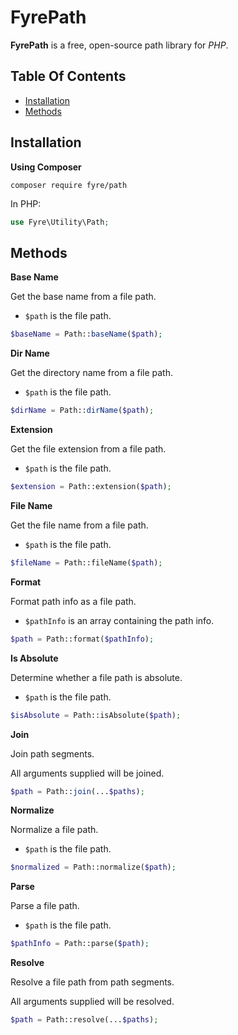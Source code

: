 # FyrePath

**FyrePath** is a free, open-source path library for *PHP*.


## Table Of Contents
- [Installation](#installation)
- [Methods](#methods)



## Installation

**Using Composer**

```
composer require fyre/path
```

In PHP:

```php
use Fyre\Utility\Path;
```


## Methods

**Base Name**

Get the base name from a file path.

- `$path` is the file path.

```php
$baseName = Path::baseName($path);
```

**Dir Name**

Get the directory name from a file path.

- `$path` is the file path.

```php
$dirName = Path::dirName($path);
```

**Extension**

Get the file extension from a file path.

- `$path` is the file path.

```php
$extension = Path::extension($path);
```

**File Name**

Get the file name from a file path.

- `$path` is the file path.

```php
$fileName = Path::fileName($path);
```

**Format**

Format path info as a file path.

- `$pathInfo` is an array containing the path info.

```php
$path = Path::format($pathInfo);
```

**Is Absolute**

Determine whether a file path is absolute.

- `$path` is the file path.

```php
$isAbsolute = Path::isAbsolute($path);
```

**Join**

Join path segments.

All arguments supplied will be joined.

```php
$path = Path::join(...$paths);
```

**Normalize**

Normalize a file path.

- `$path` is the file path.

```php
$normalized = Path::normalize($path);
```

**Parse**

Parse a file path.

- `$path` is the file path.

```php
$pathInfo = Path::parse($path);
```

**Resolve**

Resolve a file path from path segments.

All arguments supplied will be resolved.

```php
$path = Path::resolve(...$paths);
```